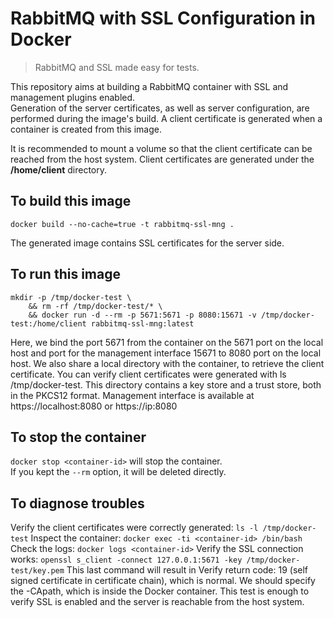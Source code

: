 # RabbitMQ with SSL Configuration in Docker

> RabbitMQ and SSL made easy for tests.


This repository aims at building a RabbitMQ container with SSL and management plugins enabled.  
Generation of the server certificates, as well as server configuration, are performed during
the image's build. A client certificate is generated when a container is created from this image.

It is recommended to mount a volume so that the client certificate can be reached from the
host system. Client certificates are generated under the **/home/client** directory.


## To build this image

```
docker build --no-cache=true -t rabbitmq-ssl-mng .
```

The generated image contains SSL certificates for the server side.


## To run this image

```
mkdir -p /tmp/docker-test \
	&& rm -rf /tmp/docker-test/* \
	&& docker run -d --rm -p 5671:5671 -p 8080:15671 -v /tmp/docker-test:/home/client rabbitmq-ssl-mng:latest
```

Here, we bind the port 5671 from the container on the 5671 port on the local host and port for the management interface 15671 to 8080 port on the local host.
We also share a local directory with the container, to retrieve the client certificate. You can verify client certificates were generated with ls /tmp/docker-test. This directory contains a key store and a trust store, both in the PKCS12 format. Management interface is available at https://localhost:8080 or https://ip:8080



## To stop the container

`docker stop <container-id>` will stop the container.  
If you kept the `--rm` option, it will be deleted directly.


## To diagnose troubles

Verify the client certificates were correctly generated: `ls -l /tmp/docker-test`
Inspect the container: `docker exec -ti <container-id> /bin/bash`
Check the logs: `docker logs <container-id>`
Verify the SSL connection works: `openssl s_client -connect 127.0.0.1:5671 -key /tmp/docker-test/key.pem`
This last command will result in Verify return code: 19 (self signed certificate in certificate chain), which is normal. We should specify the -CApath, which is inside the Docker container. This test is enough to verify SSL is enabled and the server is reachable from the host system.
